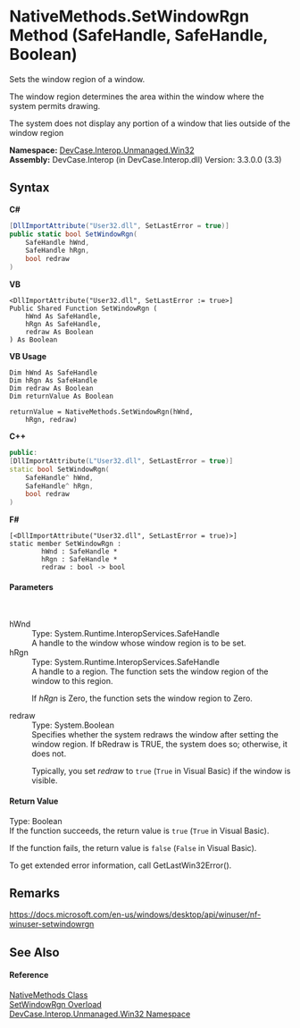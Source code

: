 # NativeMethods.SetWindowRgn Method (SafeHandle, SafeHandle, Boolean)
 

Sets the window region of a window. 

 The window region determines the area within the window where the system permits drawing. 

 The system does not display any portion of a window that lies outside of the window region

**Namespace:**&nbsp;<a href="N_DevCase_Interop_Unmanaged_Win32">DevCase.Interop.Unmanaged.Win32</a><br />**Assembly:**&nbsp;DevCase.Interop (in DevCase.Interop.dll) Version: 3.3.0.0 (3.3)

## Syntax

**C#**<br />
``` C#
[DllImportAttribute("User32.dll", SetLastError = true)]
public static bool SetWindowRgn(
	SafeHandle hWnd,
	SafeHandle hRgn,
	bool redraw
)
```

**VB**<br />
``` VB
<DllImportAttribute("User32.dll", SetLastError := true>]
Public Shared Function SetWindowRgn ( 
	hWnd As SafeHandle,
	hRgn As SafeHandle,
	redraw As Boolean
) As Boolean
```

**VB Usage**<br />
``` VB Usage
Dim hWnd As SafeHandle
Dim hRgn As SafeHandle
Dim redraw As Boolean
Dim returnValue As Boolean

returnValue = NativeMethods.SetWindowRgn(hWnd, 
	hRgn, redraw)
```

**C++**<br />
``` C++
public:
[DllImportAttribute(L"User32.dll", SetLastError = true)]
static bool SetWindowRgn(
	SafeHandle^ hWnd, 
	SafeHandle^ hRgn, 
	bool redraw
)
```

**F#**<br />
``` F#
[<DllImportAttribute("User32.dll", SetLastError = true)>]
static member SetWindowRgn : 
        hWnd : SafeHandle * 
        hRgn : SafeHandle * 
        redraw : bool -> bool 

```


#### Parameters
&nbsp;<dl><dt>hWnd</dt><dd>Type: System.Runtime.InteropServices.SafeHandle<br />A handle to the window whose window region is to be set.</dd><dt>hRgn</dt><dd>Type: System.Runtime.InteropServices.SafeHandle<br />A handle to a region. The function sets the window region of the window to this region. 

 If *hRgn* is Zero, the function sets the window region to Zero.</dd><dt>redraw</dt><dd>Type: System.Boolean<br />Specifies whether the system redraws the window after setting the window region. If bRedraw is TRUE, the system does so; otherwise, it does not. 

 Typically, you set *redraw* to `true` (`True` in Visual Basic) if the window is visible.</dd></dl>

#### Return Value
Type: Boolean<br />If the function succeeds, the return value is `true` (`True` in Visual Basic). 

 If the function fails, the return value is `false` (`False` in Visual Basic). 

 To get extended error information, call GetLastWin32Error().

## Remarks
<a href="https://docs.microsoft.com/en-us/windows/desktop/api/winuser/nf-winuser-setwindowrgn" target="_blank">https://docs.microsoft.com/en-us/windows/desktop/api/winuser/nf-winuser-setwindowrgn</a>

## See Also


#### Reference
<a href="T_DevCase_Interop_Unmanaged_Win32_NativeMethods">NativeMethods Class</a><br /><a href="Overload_DevCase_Interop_Unmanaged_Win32_NativeMethods_SetWindowRgn">SetWindowRgn Overload</a><br /><a href="N_DevCase_Interop_Unmanaged_Win32">DevCase.Interop.Unmanaged.Win32 Namespace</a><br />